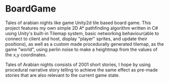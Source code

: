 # BoardGame
Tales of arabian nights like game
 Unity2d tile based board game.
 This project features my own simple 2D A* pathfinding algorithm written in C# using Unity's built-in Tilemap system, basic networking behaviour(able to connect to client and host, display "player" sprites, and update their positions), as well as a custom made procedurally generated tilemap, as the game "world", using perlin noise to make a heightmap from the values of the x,y coordinates.

Tales of Arabian nights consists of 2001 short stories,
 I hope by using procedural narrative story telling to achieve the 
same effect as pre-made stories that are also relevant to the current game state.

